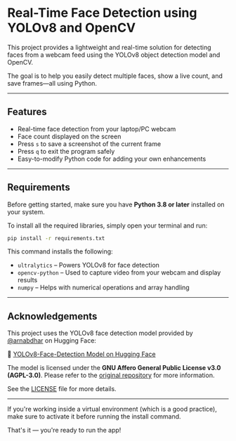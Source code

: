 # Real-Time Face Detection using YOLOv8 and OpenCV

This project provides a lightweight and real-time solution for detecting faces from a webcam feed using the YOLOv8 object detection model and OpenCV.

The goal is to help you easily detect multiple faces, show a live count, and save frames—all using Python.

---

## Features

- Real-time face detection from your laptop/PC webcam
- Face count displayed on the screen
- Press `s` to save a screenshot of the current frame
- Press `q` to exit the program safely
- Easy-to-modify Python code for adding your own enhancements

---

## Requirements

Before getting started, make sure you have **Python 3.8 or later** installed on your system.

To install all the required libraries, simply open your terminal and run:

```bash
pip install -r requirements.txt
```

This command installs the following:

- `ultralytics` – Powers YOLOv8 for face detection
- `opencv-python` – Used to capture video from your webcam and display results
- `numpy` – Helps with numerical operations and array handling

---

## Acknowledgements

This project uses the YOLOv8 face detection model provided by [@arnabdhar](https://huggingface.co/arnabdhar) on Hugging Face:

🔗 [YOLOv8-Face-Detection Model on Hugging Face](https://huggingface.co/arnabdhar/YOLOv8-Face-Detection)

The model is licensed under the **GNU Affero General Public License v3.0 (AGPL-3.0)**. Please refer to the [original repository](https://huggingface.co/arnabdhar/YOLOv8-Face-Detection) for more information.

See the [LICENSE](LICENSE) file for more details.

---

If you're working inside a virtual environment (which is a good practice), make sure to activate it before running the install command.

That's it — you're ready to run the app!


